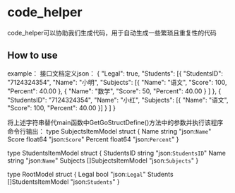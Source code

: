 # code_helper
code_helper可以协助我们生成代码，用于自动生成一些繁琐且重复性的代码
## How to use
example：
接口文档定义json：
{
"Legal": true,
"Students": [{
"StudentsID": "7124324354",
"Name": "小明",
"Subjects": [{
"Name": "语文",
"Score": 100,
"Percent": 40.00
},
{
"Name": "数学",
"Score": 50,
"Percent": 40.00
}
]
},
{
"StudentsID": "7124324354",
"Name": "小红",
"Subjects": [{
"Name": "语文",
"Score": 100,
"Percent": 40.00
}]
}
]
}

将上述字符串替代main函数中GetGoStructDefine()方法中的参数并执行该程序
命令行输出：
type SubjectsItemModel struct {
Name            string          "json:`Name`"
Score           float64         "json:`Score`"
Percent         float64         "json:`Percent`"
}

type StudentsItemModel struct {
StudentsID              string          "json:`StudentsID`"
Name            string          "json:`Name`"
Subjects                []SubjectsItemModel             "json:`Subjects`"
}

type RootModel struct {
Legal           bool            "json:`Legal`"
Students                []StudentsItemModel             "json:`Students`"
}

